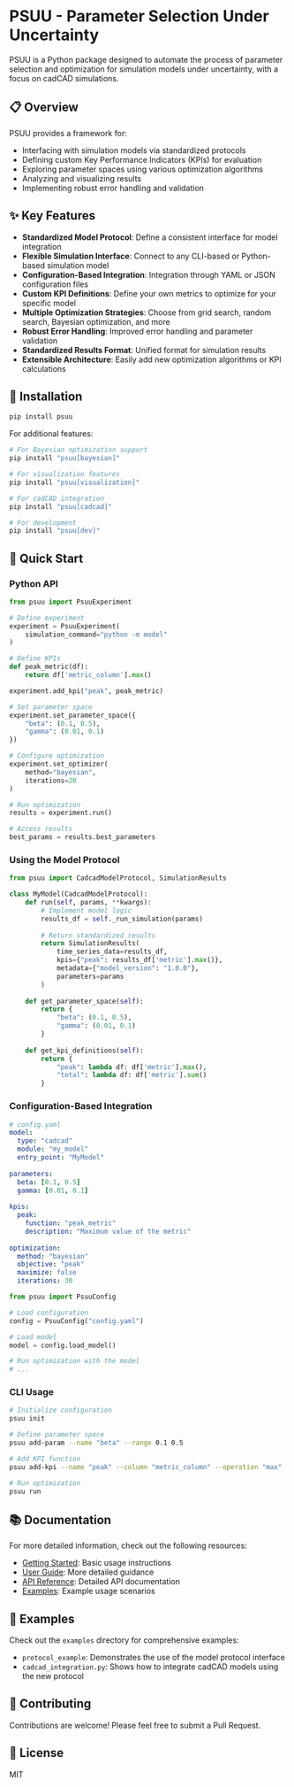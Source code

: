 # PSUU - Parameter Selection Under Uncertainty

PSUU is a Python package designed to automate the process of parameter selection and optimization for simulation models under uncertainty, with a focus on cadCAD simulations.

## 📋 Overview

PSUU provides a framework for:
- Interfacing with simulation models via standardized protocols
- Defining custom Key Performance Indicators (KPIs) for evaluation
- Exploring parameter spaces using various optimization algorithms
- Analyzing and visualizing results
- Implementing robust error handling and validation

## ✨ Key Features

- **Standardized Model Protocol**: Define a consistent interface for model integration
- **Flexible Simulation Interface**: Connect to any CLI-based or Python-based simulation model
- **Configuration-Based Integration**: Integration through YAML or JSON configuration files
- **Custom KPI Definitions**: Define your own metrics to optimize for your specific model
- **Multiple Optimization Strategies**: Choose from grid search, random search, Bayesian optimization, and more
- **Robust Error Handling**: Improved error handling and parameter validation
- **Standardized Results Format**: Unified format for simulation results
- **Extensible Architecture**: Easily add new optimization algorithms or KPI calculations

## 🔧 Installation

```bash
pip install psuu
```

For additional features:
```bash
# For Bayesian optimization support
pip install "psuu[bayesian]"

# For visualization features
pip install "psuu[visualization]"

# For cadCAD integration
pip install "psuu[cadcad]"

# For development
pip install "psuu[dev]"
```

## 🚀 Quick Start

### Python API

```python
from psuu import PsuuExperiment

# Define experiment
experiment = PsuuExperiment(
    simulation_command="python -m model"
)

# Define KPIs
def peak_metric(df):
    return df['metric_column'].max()

experiment.add_kpi("peak", peak_metric)

# Set parameter space
experiment.set_parameter_space({
    "beta": (0.1, 0.5),
    "gamma": (0.01, 0.1)
})

# Configure optimization
experiment.set_optimizer(
    method="bayesian",
    iterations=20
)

# Run optimization
results = experiment.run()

# Access results
best_params = results.best_parameters
```

### Using the Model Protocol

```python
from psuu import CadcadModelProtocol, SimulationResults

class MyModel(CadcadModelProtocol):
    def run(self, params, **kwargs):
        # Implement model logic
        results_df = self._run_simulation(params)
        
        # Return standardized results
        return SimulationResults(
            time_series_data=results_df,
            kpis={"peak": results_df['metric'].max()},
            metadata={"model_version": "1.0.0"},
            parameters=params
        )
    
    def get_parameter_space(self):
        return {
            "beta": (0.1, 0.5),
            "gamma": (0.01, 0.1)
        }
    
    def get_kpi_definitions(self):
        return {
            "peak": lambda df: df['metric'].max(),
            "total": lambda df: df['metric'].sum()
        }
```

### Configuration-Based Integration

```yaml
# config.yaml
model:
  type: "cadcad"
  module: "my_model"
  entry_point: "MyModel"
  
parameters:
  beta: [0.1, 0.5]
  gamma: [0.01, 0.1]
  
kpis:
  peak:
    function: "peak_metric"
    description: "Maximum value of the metric"
  
optimization:
  method: "bayesian"
  objective: "peak"
  maximize: false
  iterations: 30
```

```python
from psuu import PsuuConfig

# Load configuration
config = PsuuConfig("config.yaml")

# Load model
model = config.load_model()

# Run optimization with the model
# ...
```

### CLI Usage

```bash
# Initialize configuration
psuu init

# Define parameter space
psuu add-param --name "beta" --range 0.1 0.5

# Add KPI function
psuu add-kpi --name "peak" --column "metric_column" --operation "max"

# Run optimization
psuu run
```

## 📚 Documentation

For more detailed information, check out the following resources:

- [Getting Started](docs/getting_started.md): Basic usage instructions
- [User Guide](docs/user_guide.md): More detailed guidance
- [API Reference](docs/api_reference.md): Detailed API documentation
- [Examples](examples/README.md): Example usage scenarios

## 🧪 Examples

Check out the `examples` directory for comprehensive examples:

- `protocol_example`: Demonstrates the use of the model protocol interface
- `cadcad_integration.py`: Shows how to integrate cadCAD models using the new protocol

## 🤝 Contributing

Contributions are welcome! Please feel free to submit a Pull Request.

## 📜 License

MIT
